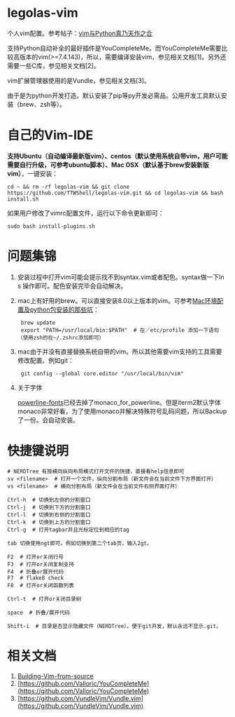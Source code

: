 # legolas-vim
个人vim配置。参考帖子：[vim与Python真乃天作之合](http://codingpy.com/article/vim-and-python-match-in-heaven/)

支持Python自动补全的最好插件是YouCompleteMe。而YouCompleteMe需要比较高版本的vim(>=7.4.143)，所以，需要编译安装vim，参见相关文档[1]。另外还需要一些C库，参见相关文档[2]。

vim扩展管理器使用的是Vundle，参见相关文档[3]。

由于是为python开发打造。默认安装了pip等py开发必需品。公用开发工具默认安装（brew、zsh等）。


# 自己的Vim-IDE 

**支持Ubuntu（自动编译最新版vim）、centos（默认使用系统自带vim，用户可能需要自行升级，可参考ubuntu脚本）、Mac OSX（默认基于brew安装新版vim）**，一键安装：

    cd ~ && rm -rf legolas-vim && git clone https://github.com/TTWShell/legolas-vim.git && cd legolas-vim && bash install.sh

如果用户修改了vimrc配置文件，运行以下命令更新即可：

    sudo bash install-plugins.sh


# 问题集锦

1. 安装过程中打开vim可能会提示找不到syntax.vim或者配色。syntax做一下ln s 操作即可。配色安装完毕会自动解决。

2. mac上有好用的brew。可以直接安装8.0以上版本的vim。可参考[Mac环境配置及python包安装的那些坑](http://www.ttwshell.com/article/mac-env-and-python-package-install-errors.html)：

        brew update
        export "PATH=/usr/local/bin:$PATH"  # 在／etc/profile 添加一下语句（使用zsh的在~/.zshrc添加即可）

3. mac由于并没有直接替换系统自带的vim。所以其他需要vim支持的工具需要修改配置。例如git：

        git config --global core.editor "/usr/local/bin/vim"

4. 关于字体

    [powerline-fonts](https://github.com/powerline/fonts)已经去掉了monaco_for_powerline。但是iterm2默认字体monaco非常好看，为了使用monaco并解决特殊符号乱码问题，所以Backup了一份。会自动安装。


# 快捷键说明

    # NERDTree 有按横向纵向布局模式打开文件的快捷，直接看help信息即可
    sv <filename>  # 打开一个文件，纵向分割布局（新文件会在当前文件下方界面打开）
    vs <filename>  # 横向分割布局（新文件会在当前文件右侧界面打开）

    Ctrl-h  # 切换到左侧的分割窗口
    Ctrl-j  # 切换到下方的分割窗口
    Ctrl-l  # 切换到右侧的分割窗口
    Ctrl-k  # 切换到上方的分割窗口
    Ctrl-g  # 打开tagbar并且光标定位到相应的tag

    tab 切换使用ngt即可。例如切换到第二个tab页，输入2gt。

    F2  # 打开or关闭行号
    F3  # 打开or关闭复制支持
    F4  # 折叠or展开代码
    F7  # flake8 check
    F8  # 打开or关闭函数列表

    Ctrl-t  # 打开or关闭目录树

    space  # 折叠/展开代码

    Shift-i  # 目录是否显示隐藏文件（NERDTree）。便于git开发，默认永远不显示.git。


# 相关文档

1. [Building-Vim-from-source](https://github.com/Valloric/YouCompleteMe/wiki/Building-Vim-from-source)
2. [https://github.com/Valloric/YouCompleteMe](https://github.com/Valloric/YouCompleteMe)
3. [https://github.com/VundleVim/Vundle.vim](https://github.com/VundleVim/Vundle.vim)
